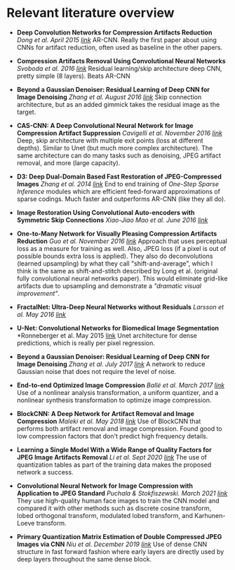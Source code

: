 # Relevant literature overview

* **Deep Convolution Networks for Compression Artifacts Reduction**
*Dong et al. April 2015 [link](https://arxiv.org/pdf/1504.06993.pdf)*
AR-CNN. Really the first paper about using CNNs for artifact reduction, often used as baseline in the other papers.

* **Compression Artifacts Removal Using Convolutional Neural Networks**
*Svoboda et al. 2016 [link](https://arxiv.org/pdf/1605.00366.pdf)*
Residual learning/skip architecture deep CNN, pretty simple (8 layers). Beats AR-CNN

* **Beyond a Gaussian Denoiser: Residual Learning of Deep CNN for Image Denoising**
*Zhang et al. August 2016 [link](https://arxiv.org/pdf/1608.03981v1.pdf)*
Skip connection architecture, but as an added gimmick takes the residual image as the target.

* **CAS-CNN: A Deep Convolutional Neural Network for Image Compression Artifact Suppression**
*Cavigelli et al. November 2016 [link](https://arxiv.org/pdf/1611.07233v1.pdf)*
Deep, skip architecture with multiple exit points (loss at different depths). Similar to Unet (but much more complex architecture). The same architecture can do many tasks such as denoising, JPEG artifact removal, and more (large capacity).


* **D3: Deep Dual-Domain Based Fast Restoration of JPEG-Compressed Images**
*Zhang et al. 2014  [link](https://arxiv.org/pdf/1601.04149v3.pdf)*
End to end training of *One-Step Sparse Inference* modules which are efficient feed-forward approximations of sparse codings. Much faster and outperforms AR-CNN (like they all do).



* **Image Restoration Using Convolutional Auto-encoders with Symmetric Skip Connections**
*Xiao-Jiao Mao et al. June 2016 [link](https://arxiv.org/pdf/1606.08921v3.pdf)*

* **One-to-Many Network for Visually Pleasing Compression Artifacts Reduction**
*Guo et al. November 2016 [link](https://arxiv.org/pdf/1611.04994v1.pdf)*
Approach that uses perceptual loss as a measure for training as well. Also, JPEG loss (if a pixel is out of possible bounds extra loss is applied).
They also do deconvolutions (learned upsampling) by what they call "shift-and-average", which I think is the same as shift-and-stitch described by Long et al. (original fully convolutional neural networks paper). This would eliminate grid-like artifacts due to upsampling and demonstrate a *"dramatic visual improvement"*.

* **FractalNet: Ultra-Deep Neural Networks without Residuals**
*Larsson et al. May 2016 [link](https://arxiv.org/pdf/1605.07648v2.pdf)*


* **U-Net: Convolutional Networks for Biomedical Image Segmentation**
*Ronneberger et al. May 2015 [link](https://arxiv.org/pdf/1505.04597v1.pdf)
Unet architecture for dense predictions, which is really per pixel regression.

* **Beyond a Gaussian Denoiser: Residual Learning of Deep CNN for Image Denoising**
*Zhang et al. July 2017 [link](https://ieeexplore.ieee.org/document/7839189)*
A network to reduce Gaussian noise that does not require the level of noise.

* **End-to-end Optimized Image Compression**
*Ballé et al. March 2017 [link](https://arxiv.org/abs/1611.01704)*
Use of a nonlinear analysis transformation, a uniform quantizer, and a nonlinear synthesis transformation to optimize image compression.

* **BlockCNN: A Deep Network for Artifact Removal and Image Compression**
*Maleki et al. May 2018 [link](https://arxiv.org/abs/1805.11091)*
Use of BlockCNN that performs both artifact removal and image compression. Found good to low compression factors that don't predict high frequency details.

* **Learning a Single Model With a Wide Range of Quality Factors for JPEG Image Artifacts Removal**
*Li et al.  Sept 2020 [link](https://ieeexplore.ieee.org/document/9186829)*
The use of quantization tables as part of the training data  makes the proposed network a success.

* **Convolutional Neural Network for Image Compression with Application to JPEG Standard**
*Puchala & Stokfiszewski. March 2021 [link](https://ieeexplore.ieee.org/document/9418646)*
They use high-quality human face images to train the CNN model and compared it with other methods such as discrete cosine transform, lobed orthogonal transform, modulated lobed transform, and Karhunen-Loeve transform.

* **Primary Quantization Matrix Estimation of Double Compressed JPEG Images via CNN**
*Niu et al. December 2019 [link](https://ieeexplore.ieee.org/document/8945385)*
Use of dense CNN structure in fast forward fashion where early layers are directly used by deep layers throughout the same dense block.



